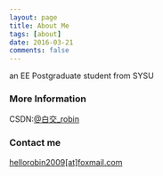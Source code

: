 ```yaml
---
layout: page
title: About Me
tags: [about]
date: 2016-03-21
comments: false
---
```


an EE Postgraduate student from SYSU

### More Information

CSDN:[@白交_robin](http://blog.csdn.net/chendejiao?viewmode=contents)


### Contact me

[hellorobin2009[at]foxmail.com](mailto:email@domain.com)
